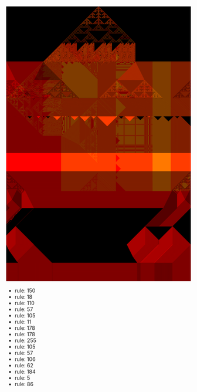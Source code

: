![photo](./output.png) 
 * rule: 150
* rule: 18
* rule: 110
* rule: 57
* rule: 105
* rule: 11
* rule: 178
* rule: 178
* rule: 255
* rule: 105
* rule: 57
* rule: 106
* rule: 62
* rule: 184
* rule: 5
* rule: 86
